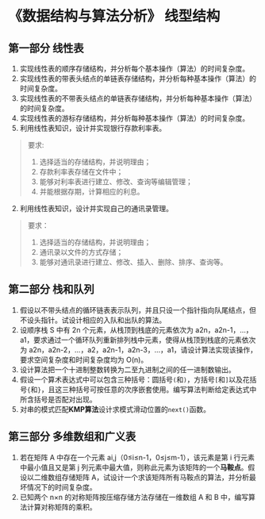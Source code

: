 # 《数据结构与算法分析》 线型结构

## 第一部分 线性表
 
1. 实现线性表的顺序存储结构，并分析每个基本操作（算法）的时间复杂度。
2. 实现线性表的带表头结点的单链表存储结构，并分析每种基本操作（算法）的时间复杂度。 
3. 实现线性表的不带表头结点的单链表存储结构，并分析每种基本操作（算法）的时间复杂度。 
4. 实现线性表的游标存储结构，并分析每种基本操作（算法）的时间复杂度。
5. 利用线性表知识，设计并实现银行存款利率表。

> 要求:
> 1. 选择适当的存储结构，并说明理由； 
> 2. 存款利率表存储在文件中； 
> 3. 能够对利率表进行建立、修改、查询等编辑管理； 
> 4. 并能根据存期，计算相应的利息。 

2. 利用线性表知识，设计并实现自己的通讯录管理。 

> 要求： 
> 1. 选择适当的存储结构，并说明理由； 
> 2. 通讯录以文件的方式存储； 
> 3. 能够对通讯录进行建立、修改、插入、删除、排序、查询等。

## 第二部分 栈和队列

1. 假设以不带头结点的循环链表表示队列，并且只设一个指针指向队尾结点，但不设头指针。试设计相应的入队和出队的算法。 
2. 设顺序栈 S 中有 2n 个元素，从栈顶到栈底的元素依次为 a2n，a2n-1，…，a1，要求通过一个循环队列重新排列栈中元素，使得从栈顶到栈底的元素依次为 a2n，a2n-2，…，a2，a2n-1，a2n-3，…，a1，请设计算法实现该操作，要求空间复杂度和时间复杂度均为 O(n)。
3. 设计算法把一个十进制整数转换为二至九进制之间的任一进制数输出。
4. 假设一个算术表达式中可以包含三种括号：圆括号`(`和`)`，方括号`[`和`]`以及花括号`{`和`}`，且这三种括号可按任意的次序嵌套使用。编写算法判断给定表达式中所含括号是否配对出现。 
5. 对串的模式匹配**KMP算法**设计求模式滑动位置的`next()`函数。

## 第三部分 多维数组和广义表

1. 若在矩阵 A 中存在一个元素 ai,j（0≤i≤n-1，0≤j≤m-1），该元素是第 i 行元素中最小值且又是第 j 列元素中最大值，则称此元素为该矩阵的一个**马鞍点**。假设以二维数组存储矩阵 A，试设计一个求该矩阵所有马鞍点的算法，并分析最坏情况下的时间复杂度。 
2. 已知两个 n×n 的对称矩阵按压缩存储方法存储在一维数组 A 和 B 中，编写算法计算对称矩阵的乘积。 
